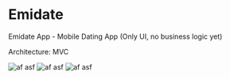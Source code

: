 # Emidate
Emidate App - Mobile Dating App (Only UI, no business logic yet)

Architecture:
MVC

![af asf](https://github.com/lemin07/Emidate/blob/main/Screen/Screen0.png?raw=true) 
![af asf](https://github.com/lemin07/Emidate/blob/main/Screen/Screen1.png?raw=true) 
![af asf](https://github.com/lemin07/Emidate/blob/main/Screen/gif.gif?raw=true) 
